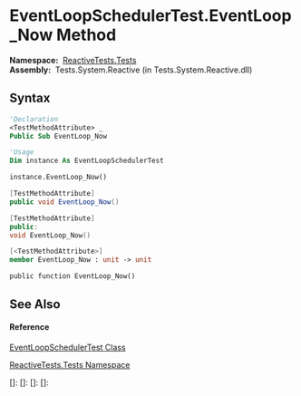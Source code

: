 # EventLoopSchedulerTest.EventLoop\_Now Method

**Namespace:**  [ReactiveTests.Tests](ReactiveTests.Tests\ReactiveTests.Tests.md)  
**Assembly:**  Tests.System.Reactive (in Tests.System.Reactive.dll)

## Syntax

```vb
'Declaration
<TestMethodAttribute> _
Public Sub EventLoop_Now
```

```vb
'Usage
Dim instance As EventLoopSchedulerTest

instance.EventLoop_Now()
```

```csharp
[TestMethodAttribute]
public void EventLoop_Now()
```

```c++
[TestMethodAttribute]
public:
void EventLoop_Now()
```

```fsharp
[<TestMethodAttribute>]
member EventLoop_Now : unit -> unit 
```

```jscript
public function EventLoop_Now()
```

## See Also

#### Reference

[EventLoopSchedulerTest Class](EventLoopSchedulerTest\EventLoopSchedulerTest.md)

[ReactiveTests.Tests Namespace](ReactiveTests.Tests\ReactiveTests.Tests.md)

[]: 
[]: 
[]: 
[]: 